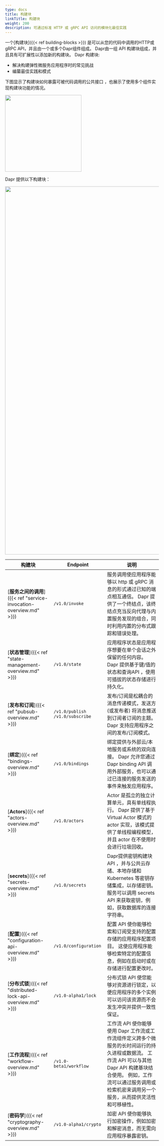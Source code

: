 ```yaml
---
type: docs
title: 构建块
linkTitle: 构建块
weight: 200
description: 可通过标准 HTTP 或 gRPC API 访问的模块化最佳实践
---
```


一个[构建块]({{< ref building-blocks >}}) 是可以从您的代码中调用的HTTP或gRPC API，并且由一个或多个Dapr组件组成。 Dapr由一组 API 构建块组成，并且具有可扩展性以添加新的构建块。 Dapr 构建块:

- 解决构建弹性微服务应用程序时的常见挑战
- 编纂最佳实践和模式

下图显示了构建块如何暴露可被代码调用的公共接口 ，也展示了使用多个组件实现构建块功能的情况。

<img src="/images/concepts-building-blocks.png" width=250>

Dapr 提供以下构建块：

<img src="/images/building_blocks.png" width=1200>

| 构建块                                                                                                                                 | Endpoint                          | 说明                                                                                                                               |
| ----------------------------------------------------------------------------------------------------------------------------------- | --------------------------------- | -------------------------------------------------------------------------------------------------------------------------------- |
| [**服务之间的调用**]({{< ref "service-invocation-overview.md" >}}) | `/v1.0/invoke`                    | 服务调用使应用程序能够以 http 或 gRPC 消息的形式通过已知的端点相互通信。 Dapr 提供了一个终结点，该终结点充当反向代理与内置服务发现的组合，同时利用内置的分布式跟踪和错误处理。                                 |
| [**状态管理**]({{< ref "state-management-overview.md" >}})      | `/v1.0/state`                     | 应用程序状态是应用程序想要在单个会话之外保留的任何内容。 Dapr 提供基于键/值的状态和查询API ，使用可插拔的状态存储进行持久化。                                                             |
| [**发布和订阅**]({{< ref "pubsub-overview.md" >}})               | `/v1.0/publish` `/v1.0/subscribe` | 发布/订阅是松耦合的消息传递模式，发送方 (或发布者) 将消息推送到订阅者订阅的主题。 Dapr 支持应用程序之间的发布/订阅模式。                                            |
| [**绑定**]({{< ref "bindings-overview.md" >}})                | `/v1.0/bindings`                  | 绑定提供与外部云/本地服务或系统的双向连接。 Dapr 允许您通过 Dapr binding API 调用外部服务，也可以通过已连接的服务发送的事件来触发应用程序。                                               |
| [**Actors**]({{< ref "actors-overview.md" >}})              | `/v1.0/actors`                    | Actor 是孤立的独立计算单元，具有单线程执行。 Dapr 提供了基于 Virtual Actor 模式的 actor 实现，该模式提供了单线程编程模型，并且 actor 在不使用时会进行垃圾回收。                             |
| [**secrets**]({{< ref "secrets-overview.md" >}})            | `/v1.0/secrets`                   | Dapr提供密钥构建块API ，并与公共云存储、本地存储和 Kubernetes 等密钥存储集成，以存储密钥。 服务可以调用 secrets API 来获取密钥，例如，获取数据库的连接字符串。                                 |
| [**配置**]({{< ref "configuration-api-overview.md" >}})       | `/v1.0/configuration`             | 配置 API 使你能够检索和订阅受支持的配置存储的应用程序配置项目。 这使应用程序能够检索特定的配置信息，例如在启动时或在存储进行配置更改时。                                                          |
| [**分布式锁**]({{< ref "distributed-lock-api-overview.md" >}})  | `/v1.0-alpha1/lock`               | 分布式锁 API 使您能够对资源进行锁定，以便应用程序的多个实例可以访问该资源而不会发生冲突并提供一致性保证。                                                                          |
| [**工作流程**]({{< ref "workflow-overview.md" >}})              | `/v1.0-beta1/workflow`            | 工作流 API 使你能够使用 Dapr 工作流或工作流组件定义跨多个微服务的长时间运行的持久进程或数据流。 工作流 API 可以与其他 Dapr API 构建基块结合使用。 例如，工作流可以通过服务调用或检索机密来调用另一个服务，从而提供灵活性和可移植性。 |
| [**密码学**]({{< ref "cryptography-overview.md" >}})           | `/v1.0-alpha1/crypto`             | 加密 API 使你能够执行加密操作，例如加密和解密消息，而无需向应用程序暴露密钥。                                                                                        |
